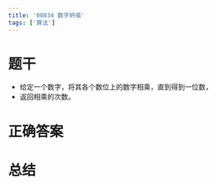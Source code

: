 ```yaml
---
title: '00034 数字坍塌'
tags: ['算法']
---
```


# 题干

- 给定一个数字，将其各个数位上的数字相乘，直到得到一位数，
- 返回相乘的次数。

# 正确答案



# 总结



<script>
  function func(n, count = 0) {
    if (n < 10) {
      return count
    }
    const m = n.toString().split('').map(Number).reduce((acc, cur) => acc * cur, 1)
    return func(m, count + 1)
  }
  console.log(func(88))
</script>